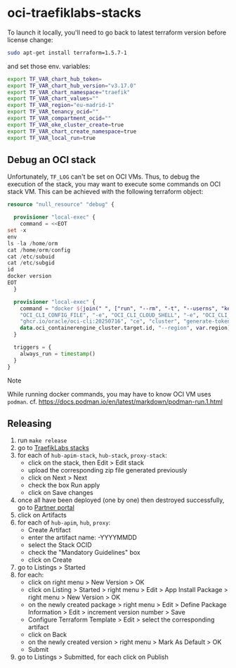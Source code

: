 # oci-traefiklabs-stacks

To launch it locally, you'll need to go back to latest terraform version before license change:

```sh
sudo apt-get install terraform=1.5.7-1
```

and set those env. variables:

```sh
export TF_VAR_chart_hub_token=
export TF_VAR_chart_hub_version="v3.17.0"
export TF_VAR_chart_namespace="traefik"
export TF_VAR_chart_values=""
export TF_VAR_region="eu-madrid-1"
export TF_VAR_tenancy_ocid=""
export TF_VAR_compartment_ocid=""
export TF_VAR_oke_cluster_create=true
export TF_VAR_chart_create_namespace=true
export TF_VAR_local_run=true
```       

## Debug an OCI stack

Unfortunately, `TF_LOG` can't be set on OCI VMs.
Thus, to debug the execution of the stack, you may want to execute some commands on OCI stack VM.
This can be achieved with the following terraform object:

```terraform
resource "null_resource" "debug" {

  provisioner "local-exec" {
    command = <<EOT
set -x
env
ls -la /home/orm
cat /home/orm/config
cat /etc/subuid
cat /etc/subgid
id
docker version
EOT
  }

  provisioner "local-exec" {
    command = "docker ${join(" ", ["run", "--rm", "-t", "--userns", "keep-id:uid=1000,gid=1000", "-v", "/home/orm:/home/orm", "-e", "OCI_CLI_AUTH", "-e",
    "OCI_CLI_CONFIG_FILE", "-e", "OCI_CLI_CLOUD_SHELL", "-e", "OCI_CLI_USE_INSTANCE_METADATA_SERVICE",
    "ghcr.io/oracle/oci-cli:20250716", "ce", "cluster", "generate-token", "--cluster-id",
    data.oci_containerengine_cluster.target.id, "--region", var.region])}"
  }

  triggers = {
    always_run = timestamp()
  }
}
```
   
> [!NOTE] 
> While running docker commands, you may have to know OCI VM uses `podman`.
> cf. https://docs.podman.io/en/latest/markdown/podman-run.1.html

## Releasing

1. run `make release`
2. go to [TraefikLabs stacks](https://cloud.oracle.com/resourcemanager/stacks?region=us-ashburn-1)
3. for each of `hub-apim-stack`, `hub-stack`, `proxy-stack`:
   - click on the stack, then Edit > Edit stack
   - upload the corresponding zip file generated previously
   - click on Next > Next
   - check the box Run apply
   - click on Save changes
4. once all have been deployed (one by one) then destroyed successfully, go to [Partner portal](https://partner.cloudmarketplace.oracle.com)
5. click on Artifacts
6. for each of `hub-apim`, `hub`, `proxy`:
   - Create Artifact
   - enter the artifact name: <artifact>-YYYYMMDD
   - select the Stack OCID
   - check the "Mandatory Guidelines" box
   - click on Create
7. go to Listings > Started
8. for each:
   - click on right menu > New Version > OK
   - click on Listing > Started > right menu > Edit > App Install Package > right menu > New Version > OK
   - on the newly created package > right menu > Edit > Define Package Information > Edit > increment version number > Save
   - Configure Terraform Template > Edit > select the corresponding artifact
   - click on Back
   - on the newly created version > right menu > Mark As Default > OK
   - Submit
7. go to Listings > Submitted, for each click on Publish
